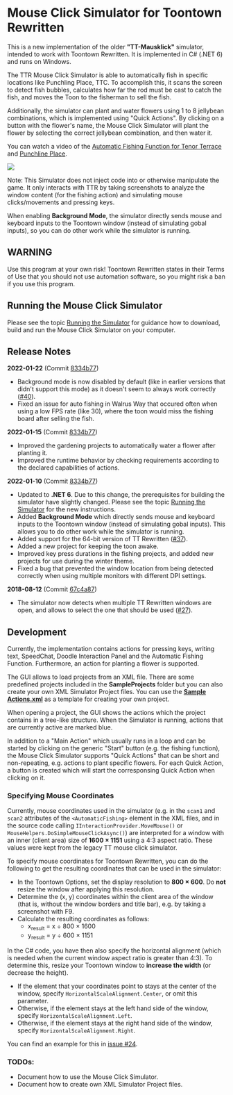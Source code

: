 ﻿# Mouse Click Simulator for Toontown Rewritten

This is a new implementation of the older **"TT-Mausklick"** simulator, intended to work with Toontown Rewritten. It is implemented
in C# (.NET 6) and runs on Windows.

The TTR Mouse Click Simulator is able to automatically fish in specific locations like Punchling Place, TTC. To accomplish this, it scans the
screen to detect fish bubbles, calculates how far the rod must be cast to catch the fish, and moves the Toon to the fisherman to sell the fish.

Additionally, the simulator can plant and water flowers using 1 to 8 jellybean combinations, which is implemented using "Quick Actions".
By clicking on a button with the flower's name, the Mouse Click Simulator will plant the flower by selecting the correct jellybean combination, and then water it.

You can watch a video of the <a href="https://www.youtube.com/watch?v=uq7VaJkO6-k" target="_blank">Automatic Fishing Function for Tenor Terrace</a>
and <a href="https://www.youtube.com/watch?v=dS-gBcvsjz4" target="_blank">Punchline Place</a>.

![](https://user-images.githubusercontent.com/13289184/148388183-a2010232-dec5-4d50-9893-0d9994b6ac17.png)

Note: This Simulator does not inject code into or otherwise manipulate the game. It only interacts with TTR by taking screenshots to analyze the window content
(for the fishing action) and simulating mouse clicks/movements and pressing keys.

When enabling **Background Mode**, the simulator directly sends mouse and keyboard inputs to the Toontown window (instead of simulating gobal inputs),
so you can do other work while the simulator is running.

## WARNING
Use this program at your own risk!
Toontown Rewritten states in their Terms of Use that you should not use automation software, so you might risk a ban if you use this program.

## Running the Mouse Click Simulator

Please see the topic [Running the Simulator](https://github.com/kpreisser/MouseClickSimulator/wiki/Running-the-Simulator) for guidance how to download,
build and run the Mouse Click Simulator on your computer.

## Release Notes

**2022-01-22** (Commit [8334b77](https://github.com/kpreisser/MouseClickSimulator/commit/0c38838e547bf2cbbc43b106d4178762ad7644b8))

- Background mode is now disabled by default (like in earlier versions that didn't support this mode) as it doesn't seem to always work 
  correctly ([#40](https://github.com/kpreisser/MouseClickSimulator/issues/40)).
- Fixed an issue for auto fishing in Walrus Way that occured often when using a low FPS rate (like 30), where the toon would miss the 
  fishing board after selling the fish.

**2022-01-15** (Commit [8334b77](https://github.com/kpreisser/MouseClickSimulator/commit/834a4ca019d7f393c7bf124433c391e7f1d63ebd))

- Improved the gardening projects to automatically water a flower after planting it.
- Improved the runtime behavior by checking requirements according to the declared capabilities of actions.

**2022-01-10** (Commit [8334b77](https://github.com/kpreisser/MouseClickSimulator/commit/bcec1855a60b4a2919545046691c655c31b0cc8c))

- Updated to **.NET 6**.
  Due to this change, the prerequisites for building the simulator have slightly changed. Please see the topic 
  [Running the Simulator](https://github.com/kpreisser/MouseClickSimulator/wiki/Running-the-Simulator) for the new instructions.
- Added **Background Mode** which directly sends mouse and keyboard inputs to the Toontown window (instead of simulating gobal inputs).
  This allows you to do other work while the simulator is running.
- Added support for the 64-bit version of TT Rewritten ([#37](https://github.com/kpreisser/MouseClickSimulator/issues/37)).
- Added a new project for keeping the toon awake.
- Improved key press durations in the fishing projects, and added new projects for use during the winter theme.
- Fixed a bug that prevented the window location from being detected correctly when using multiple monitors with different DPI settings.

**2018-08-12** (Commit [67c4a87](https://github.com/kpreisser/MouseClickSimulator/commit/67c4a87c1db7fd906f3dfc88aa6cc26c51dc6d4f))

- The simulator now detects when multiple TT Rewritten windows are open, and allows to select the one that should be used
  ([#27](https://github.com/kpreisser/MouseClickSimulator/issues/27)).

## Development

Currently, the implementation contains actions for pressing keys, writing text, SpeedChat, Doodle Interaction Panel and the Automatic Fishing
Function. Furthermore, an action for planting a flower is supported.

The GUI allows to load projects from an XML file. There are some predefined projects included in the **SampleProjects** folder but you can also
create your own XML Simulator Project files. You can use the 
[**Sample Actions.xml**](https://github.com/kpreisser/MouseClickSimulator/blob/master/TTMouseclickSimulator/SampleProjects/Sample%20Actions.xml) as a
template for creating your own project.

When opening a project, the GUI shows the actions which the project contains in a tree-like structure. When the Simulator is running, actions that are 
currently active are marked blue.

In addition to a "Main Action" which usually runs in a loop and can be started by clicking on the generic "Start" button (e.g. the fishing function),
the Mouse Click Simulator supports "Quick Actions" that can be short and non-repeating, e.g. actions to plant specific flowers. For each Quick Action,
a button is created which will start the corresponsing Quick Action when clicking on it.

### Specifying Mouse Coordinates

Currently, mouse coordinates used in the simulator (e.g. in the `scan1` and `scan2` attributes of the `<AutomaticFishing>` element
in the XML files, and in the source code calling `IInteractionProvider.MoveMouse()` or `MouseHelpers.DoSimpleMouseClickAsync()`) are
interpreted for a window with an inner (client area) size of **1600 × 1151** using a 4:3 aspect ratio. These values were kept from the
legacy TT mouse click simulator.

To specify mouse coordinates for Toontown Rewritten, you can do the following to get the resulting coordinates that can be used in the simulator:
- In the Toontown Options, set the display resolution to **800 × 600**. Do **not** resize the window after applying this resolution.
- Determine the (x, y) coordinates within the client area of the window (that is, without the window borders and title bar), e.g. by
  taking a screenshot with F9.
- Calculate the resulting coordinates as follows:
  - x<sub>result</sub> = x ÷ 800 × 1600
  - y<sub>result</sub> = y ÷ 600 × 1151

In the C# code, you have then also specify the horizontal alignment (which is needed when the current window aspect ratio is greater than 4:3).
To determine this, resize your Toontown window to **increase the width** (or decrease the height).
- If the element that your coordinates point to stays at the center of the window, specify `HorizontalScaleAlignment.Center`, or omit this parameter.
- Otherwise, if the element stays at the left hand side of the window, specify `HorizontalScaleAlignment.Left`.
- Otherwise, if the element stays at the right hand side of the window, specify `HorizontalScaleAlignment.Right`.

You can find an example for this in [issue #24](https://github.com/kpreisser/MouseClickSimulator/issues/24#issuecomment-306059882).

### TODOs:
- Document how to use the Mouse Click Simulator.
- Document how to create own XML Simulator Project files.
